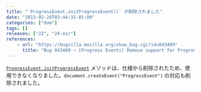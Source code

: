 ```yaml
---
title: "`ProgressEvent.initProgressEvent()` が削除されました"
date: "2013-02-24T03:44:31-05:00"
categories: ["dom"]
tags: []
releases: ["22", "24-esr"]
references:
    - url: "https://bugzilla.mozilla.org/show_bug.cgi?id=843489"
      title: "Bug 843489 – [Progress Events] Remove support for ProgressEvent.initProgressEvent() and Document.createEvent(\"ProgressEvent\")"
---
```

[`ProgressEvent.initProgressEvent`](https://developer.mozilla.org/docs/Web/API/ProgressEvent.initProgressEvent) メソッドは、仕様から削除されたため、使用できなくなりました。`document.createEvent("ProgressEvent")` の対応も削除されました。
